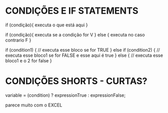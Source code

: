 # CONDIÇÕES E IF STATEMENTS

if (condição){
    executa o que está aqui
}

if (condição){
    executa se a condição for V
} else {
    executa no caso contrario F
}

if (condition1) {
    // executa esse bloco se for TRUE
} else if (condition2) {
    // executa esse bloco1 se for FALSE e esse aqui é true
} else {
    // executa esse bloco1 e o 2 for false
}

# CONDIÇÕES SHORTS - CURTAS?

variable = (condition) ? expressionTrue :  expressionFalse;

parece muito com o EXCEL